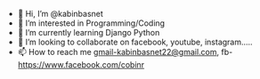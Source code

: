 - 👋 Hi, I’m @kabinbasnet
- 👀 I’m interested in Programming/Coding
- 🌱 I’m currently learning Django Python
- 💞️ I’m looking to collaborate on facebook, youtube, instagram.....
- 📫 How to reach me gmail-kabinbasnet22@gmail.com, fb-https://www.facebook.com/cobinr


<!---
kabinbasnet/kabinbasnet is a ✨ special ✨ repository because its `README.md` (this file) appears on your GitHub profile.
You can click the Preview link to take a look at your changes.
--->
